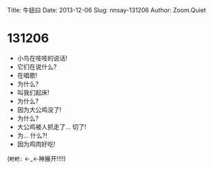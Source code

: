 Title: 牛妞曰
Date: 2013-12-06
Slug: nnsay-131206
Author: Zoom.Quiet


# 131206

- 小鸟在吱吱的说话!
- 它们在说什么?
- 在唱歌!
- 为什么?
- 叫我们起床!
- 为什么?
- 因为大公鸡没了!
- 为什么?
- 大公鸡被人抓走了... 切了!
- 为... 什么?!
- 因为鸡肉好吃!

(`粑粑:` ←_←神展开!!!!)
